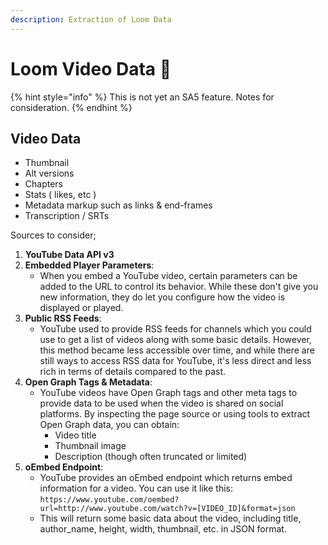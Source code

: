 ```yaml
---
description: Extraction of Loom Data
---
```


# Loom Video Data 🧪

{% hint style="info" %}
This is not yet an SA5 feature. Notes for consideration.
{% endhint %}

## Video Data

* Thumbnail
* Alt versions
* Chapters
* Stats ( likes, etc )&#x20;
* Metadata markup such as links & end-frames
* Transcription / SRTs&#x20;

Sources to consider;&#x20;

1. **YouTube Data API v3**
2. **Embedded Player Parameters**:
   * When you embed a YouTube video, certain parameters can be added to the URL to control its behavior. While these don't give you new information, they do let you configure how the video is displayed or played.
3. **Public RSS Feeds**:
   * YouTube used to provide RSS feeds for channels which you could use to get a list of videos along with some basic details. However, this method became less accessible over time, and while there are still ways to access RSS data for YouTube, it's less direct and less rich in terms of details compared to the past.
4. **Open Graph Tags & Metadata**:
   * YouTube videos have Open Graph tags and other meta tags to provide data to be used when the video is shared on social platforms. By inspecting the page source or using tools to extract Open Graph data, you can obtain:
     * Video title
     * Thumbnail image
     * Description (though often truncated or limited)
5. **oEmbed Endpoint**:
   * YouTube provides an oEmbed endpoint which returns embed information for a video. You can use it like this: `https://www.youtube.com/oembed?url=http://www.youtube.com/watch?v=[VIDEO_ID]&format=json`
   * This will return some basic data about the video, including title, author\_name, height, width, thumbnail, etc. in JSON format.









